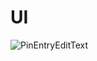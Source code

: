 # UI
![PinEntryEditText](https://media.giphy.com/media/4jmWcbRuOPKAUZMNi3/giphy-downsized-large.gif)
